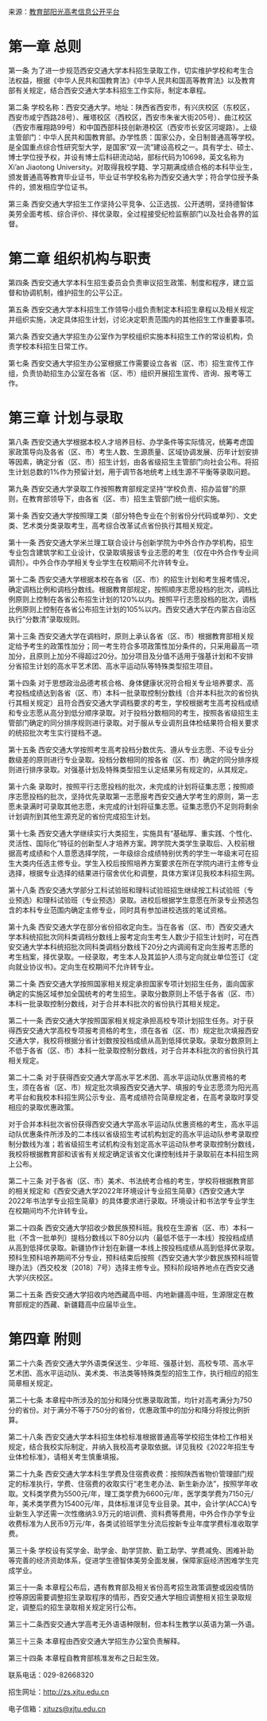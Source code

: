 来源：[教育部阳光高考信息公开平台](https://gaokao.chsi.com.cn/zsgs/zhangcheng/listVerifedZszc--infoId-3761315960,method-view,schId-546.dhtml)

# 第一章 总则

第一条 为了进一步规范西安交通大学本科招生录取工作，切实维护学校和考生合法权益，根据《中华人民共和国教育法》《中华人民共和国高等教育法》以及教育部有关规定，结合西安交通大学本科招生工作实际，制定本章程。

第二条 学校名称：西安交通大学。地址：陕西省西安市，有兴庆校区（东校区，西安市咸宁西路28号）、雁塔校区（西校区，西安市朱雀大街205号）、曲江校区（西安市雁翔路99号）和中国西部科技创新港校区（西安市长安区河堤路）。上级主管部门：中华人民共和国教育部。办学性质：国家公办，全日制普通高等学校。是全国重点综合性研究型大学，是国家“双一流”建设高校之一。具有学士、硕士、博士学位授予权，并设有博士后科研流动站，部标代码为10698，英文名称为Xi’an Jiaotong University。对取得我校学籍、学习期满成绩合格的本科毕业生，颁发普通高等教育毕业证书，毕业证书学校名称为西安交通大学；符合学位授予条件的，颁发相应学位证书。

第三条 西安交通大学招生工作坚持公平竞争、公正选拔、公开透明，坚持德智体美劳全面考核、综合评价、择优录取，全过程接受纪检监察部门以及社会各界的监督。

# 第二章 组织机构与职责

第四条 西安交通大学本科生招生委员会负责审议招生政策、制度和程序，建立监督和协调机制，维护招生的公平公正。

第五条 西安交通大学本科招生工作领导小组负责制定本科招生章程以及相关规定并组织实施，决定具体招生计划，讨论决定职责范围内的其他招生工作重要事项。

第六条 西安交通大学招生办公室作为学校组织实施本科招生工作的常设机构，负责学校本科招生日常工作。

第七条 西安交通大学招生办公室根据工作需要设立各省（区、市）招生宣传工作组，负责协助招生办公室在各省（区、市）组织开展招生宣传、咨询、报考等工作。

# 第三章 计划与录取

第八条 西安交通大学根据本校人才培养目标、办学条件等实际情况，统筹考虑国家政策导向及各省（区、市）考生人数、生源质量、区域协调发展、历年计划安排等因素，确定分省（区、市）招生计划，由各省级招生主管部门向社会公布。将招生计划总数的1%作为预留计划，用于调节各地统考上线生源不平衡等录取问题。

第九条 西安交通大学录取工作按照教育部规定坚持“学校负责、招办监督”的原则，在教育部领导下，由各省（区、市）招生主管部门统一组织实施。

第十条 西安交通大学按照理工类（部分特色专业在个别省份分代码或单列）、文史类、艺术类分类录取考生，高考综合改革试点省份执行其相关规定。

第十一条 西安交通大学米兰理工联合设计与创新学院为中外合作办学机构，招生专业包含建筑学和工业设计，仅录取填报该专业志愿的考生（仅在中外合作专业间调剂）。中外合作办学相关专业学生在校期间不允许转专业。

第十二条 西安交通大学根据本校在各省（区、市）的招生计划和考生报考情况，确定调档比例和调档分数线。根据教育部规定，按照顺序志愿投档的批次，调档比例原则上控制在各省公布招生计划的120%以内。按照平行志愿投档的批次，调档比例原则上控制在各省公布招生计划的105%以内。西安交通大学在内蒙古自治区执行“分数清”录取规则。

第十三条 西安交通大学在调档时，原则上承认各省（区、市）根据教育部相关规定给予考生的政策性加分；同一考生符合多项政策性加分条件的，只采用最高一项加分，且原则上加分不得超过20分。加分项目及分值不适用于强基计划和不安排分省招生计划的高水平艺术团、高水平运动队等特殊类型招生项目。

第十四条 对于思想政治品德考核合格、身体健康状况符合相关专业培养要求、高考投档成绩达到各省（区、市）本科一批录取控制分数线（合并本科批次的省份执行其相关规定）且符合西安交通大学调档要求的考生，学校根据考生高考投档成绩和专业志愿从高分到低分顺序录取。对于投档分数相同的考生，按照各省级招生主管部门确定的同分排序规则进行录取。对于服从专业调剂且体检结果符合相关要求的统招批次考生实行提档不退。

第十五条 西安交通大学按照考生高考投档分数优先、遵从专业志愿、不设专业分数级差的原则进行专业录取。投档分数相同的按各省（区、市）确定的同分排序规则进行排序录取。对强基计划及特殊类型招生认定结果另有规定的，从其规定。

第十六条 录取时，按照平行志愿投档的批次，未完成的计划将征集志愿；按照顺序志愿投档的批次，坚持优先录取第一志愿报考西安交通大学考生的原则，第一志愿未录满时可录取其他志愿，未完成的计划将征集志愿。征集志愿仍不足则将剩余计划调剂到其他生源充足的省份完成招生计划。

第十七条 西安交通大学继续实行大类招生，实施具有“基础厚、重实践、个性化、灵活性、国际化”特征的创新型人才培养方案。跨学院大类学生录取后、入校前根据高考成绩和个人意愿选择学院，一年级综合成绩特别优秀的学生一年级末可在招生大类内任选主修专业。学生入校后按照培养方案要求在所在学院内进行主修专业选择，根据专业选择的结果进行宿舍优化和调整，具体方案详见我校本科招生网。

第十八条 西安交通大学部分工科试验班和理科试验班招生继续按工科试验班（专业预选）和理科试验班（专业预选）录取。进校后根据学生意愿在所录专业预选包含的本科专业范围内确定主修专业，同时具有参加进校选拔的笔试资格。

第十九条 西安交通大学在部分省份招收定向生。当在各省（区、市）西安交通大学本科统招批次同科类调档分数线上报考定向生考生人数少于招生计划时，可在西安交通大学本科统招批次同科类调档分数线下20分之内调阅有定向生报考志愿的考生档案，择优录取。一经录取，考生本人及其监护人须与定向就业单位签订《定向就业协议书》。定向生在校期间不允许转专业。

第二十条 西安交通大学按照国家相关规定承担国家专项计划招生任务，面向国家确定的实施区域参加全国统考的考生招生。录取分数原则上不低于各省（区、市）本科一批录取控制分数线，对于合并本科批次的省份执行其相关规定。

第二十一条 西安交通大学按照国家相关规定承担高校专项计划招生任务。对于获得西安交通大学高校专项报考资格的考生，须在各省（区、市）规定批次填报西安交通大学，我校将根据分省计划数按投档成绩从高到低择优录取。录取分数原则上不低于各省（区、市）本科一批录取控制分数线，对于合并本科批次的省份执行其相关规定。

第二十二条 对于获得西安交通大学高水平艺术团、高水平运动队优惠资格的考生，须在各省（区、市）规定批次填报西安交通大学、填报的专业志愿须为阳光高考平台和我校本科招生网公示专业、高考成绩符合简章规定者，在高考录取时享受相应的录取优惠政策。

对于合并本科批次省份获得西安交通大学高水平运动队优惠资格的考生，高水平运动队优惠条件所涉及的二本线以省级招生考试机构划定的高水平运动队参考录取控制分数线为准；若省级招生考试机构没有划定高水平运动队参考录取控制分数线，我校将根据教育部和该省有关规定确定该省文化课控制线并于录取前在本科招生网上公布。

第二十三条 对于各省（区、市）美术、书法统考合格的考生，学校将根据教育部的相关规定和《西安交通大学2022年环境设计专业招生简章》《西安交通大学2022年书法学专业招生简章》的具体要求进行录取。环境设计和书法学专业学生在校期间均不允许转专业。

第二十四条 西安交通大学招收少数民族预科班。我校在生源省（区、市）本科一批（不含一批单列）提档分数线以下80分以内（最低不低于一本线）按投档成绩从高到低择优录取。新疆协作计划在新疆一本线上按投档成绩从高到低择优录取。预科生预科培养期间不分专业，预科结束后按照《西安交通大学少数民族预科班管理办法》（西交校发〔2018〕7号）选择主修专业。预科阶段培养地点在西安交通大学兴庆校区。

第二十五条 西安交通大学招收内地西藏高中班、内地新疆高中班，生源限定在教育部规定的西藏、新疆籍高中应届毕业生。

# 第四章 附则

第二十六条 西安交通大学外语类保送生、少年班、强基计划、高校专项、高水平艺术团、高水平运动队、美术类、书法类等特殊类型的招生工作，执行相应的招生简章相关规定。

第二十七条 本章程中所涉及的加分和降分优惠录取政策，均针对高考满分为750分的省份。对于满分不等于750分的省份，优惠政策中的加分和降分将按比例折算。

第二十八条 西安交通大学本科招生体检标准根据普通高等学校招生体检工作相关规定，结合我校实际制定，并纳入我校高考录取依据。详见我校《2022年招生专业体检标准》，请相关考生慎重填报。

第二十九条 西安交通大学本科生学费及住宿费收费：按照陕西省物价管理部门规定的标准执行，学费、住宿费的收取实行“老生老办法、新生新办法”，按照学年收取。文科类学费为5500元/年，理工类学费为6600元/年，医学类学费为7150元/年，美术类学费为15400元/年，具体标准详见专业目录。其中，会计学(ACCA)专业新生入学还需一次性缴纳3.9万元的培训费、资料费等费用，中外合作办学专业收费标准为人民币9万元/年，各类试验班学生分流后按新专业年度学费标准收取学费。

第三十条 学校设有奖学金、助学金、助学贷款、勤工助学、学费减免、困难补助等完善的经济资助体系，促进学生德智体美劳全面发展，保障家庭经济困难学生完成学业。

第三十一条 本章程公布后，遇有教育部及相关省份高考招生政策调整或因疫情防控等原因需要调整招生录取程序的情形，西安交通大学相应调整相关招生录取规定，调整后的招生录取相关规定另行公布。

第三十二条西安交通大学高考无外语语种限制，但本科生教学以英语为第一外语。

第三十三条 本章程由西安交通大学招生办公室负责解释。

第三十四条 本章程自教育部核准发布之日起生效。

联系电话：029-82668320

招生网址：http://zs.xjtu.edu.cn

电子信箱：xjtuzs@xjtu.edu.cn